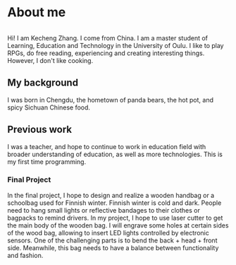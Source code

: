 # About me

![]()


Hi! I am Kecheng Zhang. I come from China. I am a master student of Learning, Education and Technology in the University of Oulu. I like to play RPGs, do free reading, experiencing and creating interesting things. However, I don't like cooking.


## My background

I was born in Chengdu, the hometown of panda bears, the hot pot, and spicy Sichuan Chinese food. 

## Previous work

I was a teacher, and hope to continue to work in education field with broader understanding of education, as well as more technologies. This is my first time programming.

### Final Project

In the final project, I hope to design and realize a wooden handbag or a schoolbag used for Finnish winter. 
Finnish winter is cold and dark. People need to hang small lights or reflective bandages to their clothes or bagpacks to remind drivers.
In my project, I hope to use laser cutter to get the main body of the wooden bag. I will engrave some holes at certain sides of the wood bag, allowing to insert LED lights controlled by electronic sensors.
One of the challenging parts is to bend the back + head + front side. 
Meanwhile, this bag needs to have a balance between functionality and fashion.


